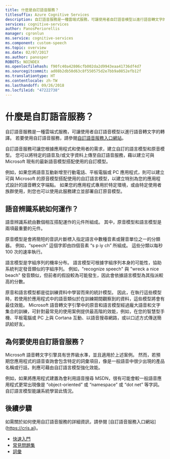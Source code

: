 ```yaml
---
title: 什麼是自訂語音服務？
titlesuffix: Azure Cognitive Services
description: 自訂語音服務是一種雲端式服務，可讓使用者自訂語音模型以進行語音轉文字的轉譯。
services: cognitive-services
author: PanosPeriorellis
manager: cgronlun
ms.service: cognitive-services
ms.component: custom-speech
ms.topic: overview
ms.date: 02/07/2017
ms.author: panosper
ROBOTS: NOINDEX
ms.openlocfilehash: f90fc40a42806cfb002da2d9943eaa41736df4d7
ms.sourcegitcommit: ad08b2db50d63c8f550575d2e7bb9a0852efb12f
ms.translationtype: HT
ms.contentlocale: zh-TW
ms.lasthandoff: 09/26/2018
ms.locfileid: "47222738"
---
```

# <a name="what-is-custom-speech-service"></a>什麼是自訂語音服務？

自訂語音服務是一種雲端式服務，可讓使用者自訂語音模型以進行語音轉文字的轉譯。
若要使用自訂語音服務，請參閱[自訂語音服務入口網站](https://cris.ai)。

自訂語音服務可讓您根據應用程式和使用者的需求，建立自訂的語言模型和原音模型。 您可以將特定的語音及/或文字資料上傳至自訂語音服務，藉以建立可與 Microsoft 現有的最新語音模型搭配使用的自訂模型。

例如，如果您將語音互動新增至行動電話、平板電腦或 PC 應用程式，則可以建立可與 Microsoft 的原音模型搭配使用的自訂語言模型，以建立特別為您的應用程式設計的語音轉文字端點。 如果您的應用程式專用於特定環境，或由特定使用者族群使用，則您也可以使用此服務建立並部署自訂原音模型。


## <a name="how-do-speech-recognition-systems-work"></a>語音辨識系統如何運作？
語音辨識系統由數個相互搭配運作的元件所組成。 其中，原音模型和語言模型是兩項最重要的元件。

原音模型是會將簡短的音訊片斷標入指定語言中數種音素或聲音單位之一的分類器。 例如，“speech” 這個字即由四個音素 “s p iy ch” 所組成。 這些分類以每秒 100 次的速率執行。

語言模型是字組序列的機率分布。 語言模型可根據字組序列本身的可能性，協助系統判定發音類似的字組序列。 例如，"recognize speech" 與 "wreck a nice beach" 發音類似，但前者的假設較為可能發生，因此會依據語言模型為其指派較高的分數。

原音和語言模型都是從訓練資料中學習而來的統計模型。 因此，在執行這些模型時，若使用於應用程式中的語音類似於在訓練期間觀察到的資料，這些模型將會有最佳效能。 Microsoft 語音轉文字引擎中的原音和語言模型經過龐大語音和文字集合的訓練，可針對最常見的使用案例提供最高階的效能，例如，在您的智慧型手機、平板電腦或 PC 上與 Cortana 互動、以語音搜尋網路，或以口述方式傳送簡訊給好友。

## <a name="why-use-the-custom-speech-service"></a>為何要使用自訂語音服務？
Microsoft 語音轉文字引擎具有世界級水準，並且適用於上述案例。 然而，若預期您應用程式的語音查詢會包含特定的詞彙項目，像是一般語音中很少出現的產品名稱或行話，則應可藉由自訂語言模型強化效能。

例如，如果將應用程式建置為會利用語音搜尋 MSDN，很有可能會較一般語音應用程式更常出現像是 “object-oriented” 或 “namespace” 或 “dot net” 等字詞。 自訂語言模型能讓系統學習此情況。

## <a name="next-steps"></a>後續步驟

如需關於如何使用自訂語音服務的詳細資訊，請參閱 [自訂語音服務入口網站] (https://cris.ai)。

* [快速入門](cognitive-services-custom-speech-get-started.md)
* [常見問題集](cognitive-services-custom-speech-faq.md)
* [詞彙](cognitive-services-custom-speech-glossary.md)
